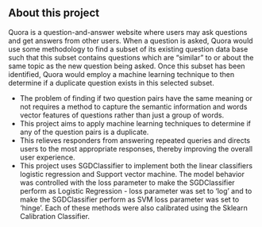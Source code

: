 
## About this project
Quora is a question-and-answer website where users may ask questions and get
answers from other users. When a question is asked, Quora would use some methodology
to find a subset of its existing question data base such that this subset contains
questions which are “similar” to or about the same topic as the new question being
asked. Once this subset has been identified, Quora would employ a machine learning
technique to then determine if a duplicate question exists in this selected subset. <br>
- The problem of finding if two question pairs have the same meaning or not requires a
method to capture the semantic information and words vector features of questions
rather than just a group of words.
- This project aims to apply machine learning techniques to determine if any of the
question pairs is a duplicate.
- This relieves responders from answering repeated queries and directs users to the
most appropriate responses, thereby improving the overall user experience.
- This project uses SGDClassifier to implement both the linear classifiers logistic
regression and Support vector machine. The model behavior was
controlled with the loss parameter to make the SGDClassifier
perform as Logistic Regression - loss parameter was set to ‘log’ and to make the
SGDClassifier perform as SVM loss parameter was set to ‘hinge’. Each of these
methods were also calibrated using the Sklearn Calibration Classifier.
